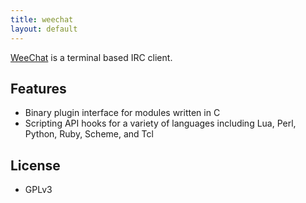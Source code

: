```yaml
---
title: weechat
layout: default
---
```


[WeeChat](www.weechat.org) is a terminal based IRC client. 

## Features
 * Binary plugin interface for modules written in C
 * Scripting API hooks for a variety of languages including Lua, Perl, Python, Ruby, Scheme, and Tcl

## License
 * GPLv3
 
